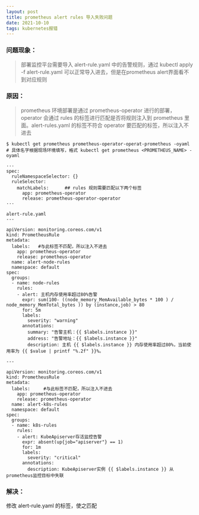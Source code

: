```yaml
---
layout: post
title: prometheus alert rules 导入失败问题
date: 2021-10-10 
tags: kubernetes报错
---
```


### 问题现象：

> 部署监控平台需要导入 alert-rule.yaml 中的告警规则，通过 kubectl apply -f  alert-rule.yaml 可以正常导入进去，但是在prometheus alert界面看不到对应规则

### 原因：

> prometheus 环境部署是通过 prometheus-operator 进行的部署，operator 会通过 rules 的标签进行匹配是否将规则注入到 prometheus 里面。alert-rules.yaml 的标签不符合 operator 要匹配的标签，所以注入不进去

```
$ kubectl get prometheus prometheus-operator-operat-prometheus -oyaml   # 具体名字根据现场环境填写，格式 kubectl get prometheus <PROMETHEUS_NAME> -oyaml
 
···
spec:
  ruleNamespaceSelector: {}
  ruleSelector:
    matchLabels:      ## rules 规则需要匹配以下两个标签
      app: prometheus-operator
      release: prometheus-operator-operator
···
```
```
alert-rule.yaml
---
 
apiVersion: monitoring.coreos.com/v1
kind: PrometheusRule
metadata:
  labels:   #与此标签不匹配，所以注入不进去
    app: prometheus-operator
    release: prometheus-operator 
  name: alert-node-rules
  namespace: default
spec:
  groups:
  - name: node-rules
    rules:
    - alert: 主机内存使用率超过80%告警
      expr: sum(100- ((node_memory_MemAvailable_bytes * 100 ) / node_memory_MemTotal_bytes )) by (instance,job) > 80
      for: 5m
      labels:
        severity: "warning"
      annotations:
        summary: "告警主机：{{ $labels.instance }}"
        address: "告警地址：{{ $labels.instance }}"
        description: 主机 {{ $labels.instance }} 内存使用率超过80%，当前使用率为 {{ $value | printf "%.2f" }}%。
 
---
 
apiVersion: monitoring.coreos.com/v1
kind: PrometheusRule
metadata:
  labels:     #与此标签不匹配，所以注入不进去
    app: prometheus-operator
    release: prometheus-operator
  name: alert-k8s-rules
  namespace: default
spec:
  groups:
  - name: k8s-rules
    rules:
    - alert: KubeApiserver存活监控告警
      expr: absent(up{job="apiserver"} == 1)
      for: 1m
      labels:
        severity: "critical"
      annotations:
        description: KubeApiserver实例 {{ $labels.instance }} 从prometheus监控目标中失联
```
### 解决：

修改 alert-rule.yaml 的标签，使之匹配